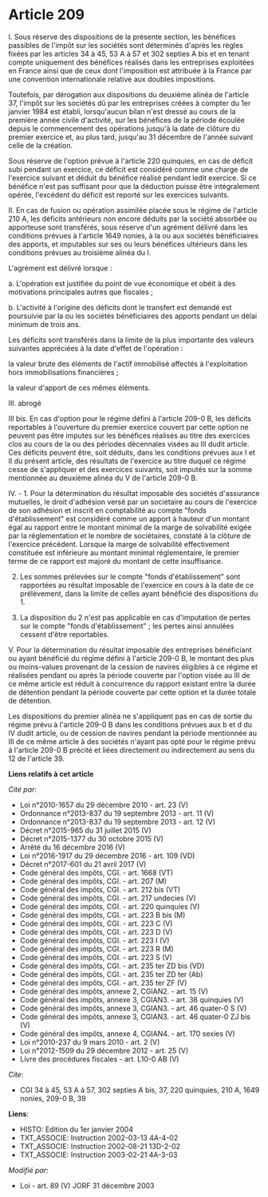 # Article 209

I. Sous réserve des dispositions de la présente section, les bénéfices passibles de l'impôt sur les sociétés sont déterminés
d'après les règles fixées par les articles 34 à 45, 53 A à 57 et 302 septies A bis et en tenant compte uniquement des
bénéfices réalisés dans les entreprises exploitées en France ainsi que de ceux dont l'imposition est attribuée à la France
par une convention internationale relative aux doubles impositions.

Toutefois, par dérogation aux dispositions du deuxième alinéa de l'article 37, l'impôt sur les sociétés dû par les
entreprises créées à compter du 1er janvier 1984 est établi, lorsqu'aucun bilan n'est dressé au cours de la première année
civile d'activité, sur les bénéfices de la période écoulée depuis le commencement des opérations jusqu'à la date de clôture
du premier exercice et, au plus tard, jusqu'au 31 décembre de l'année suivant celle de la création.

Sous réserve de l'option prévue à l'article 220 quinquies, en cas de déficit subi pendant un exercice, ce déficit est
considéré comme une charge de l'exercice suivant et déduit du bénéfice réalisé pendant ledit exercice. Si ce bénéfice n'est
pas suffisant pour que la déduction puisse être intégralement opérée, l'excédent du déficit est reporté sur les exercices
suivants.

II. En cas de fusion ou opération assimilée placée sous le régime de l'article 210 A, les déficits antérieurs non encore
déduits par la société absorbée ou apporteuse sont transférés, sous réserve d'un agrément délivré dans les conditions prévues
à l'article 1649 nonies, à la ou aux sociétés bénéficiaires des apports, et imputables sur ses ou leurs bénéfices ultérieurs
dans les conditions prévues au troisième alinéa du I.

L'agrément est délivré lorsque :

a. L'opération est justifiée du point de vue économique et obéit à des motivations principales autres que fiscales ;

b. L'activité à l'origine des déficits dont le transfert est demandé est poursuivie par la ou les sociétés bénéficiaires des
apports pendant un délai minimum de trois ans.

Les déficits sont transférés dans la limite de la plus importante des valeurs suivantes appréciées à la date d'effet de
l'opération :

la valeur brute des éléments de l'actif immobilisé affectés à l'exploitation hors immobilisations financières ;

la valeur d'apport de ces mêmes éléments.

III. abrogé

III bis. En cas d'option pour le régime défini à l'article 209-0 B, les déficits reportables à l'ouverture du premier
exercice couvert par cette option ne peuvent pas être imputés sur les bénéfices réalisés au titre des exercices clos au cours
de la ou des périodes décennales visées au III dudit article. Ces déficits peuvent être, soit déduits, dans les conditions
prévues aux I et II du présent article, des résultats de l'exercice au titre duquel ce régime cesse de s'appliquer et des
exercices suivants, soit imputés sur la somme mentionnée au deuxième alinéa du V de l'article 209-0 B.

IV. - 1. Pour la détermination du résultat imposable des sociétés d'assurance mutuelles, le droit d'adhésion versé par un
sociétaire au cours de l'exercice de son adhésion et inscrit en comptabilité au compte "fonds d'établissement" est considéré
comme un apport à hauteur d'un montant égal au rapport entre le montant minimal de la marge de solvabilité exigée par la
réglementation et le nombre de sociétaires, constaté à la clôture de l'exercice précédent. Lorsque la marge de solvabilité
effectivement constituée est inférieure au montant minimal réglementaire, le premier terme de ce rapport est majoré du
montant de cette insuffisance.

2.  Les sommes prélevées sur le compte "fonds d'établissement" sont rapportées au résultat imposable de l'exercice en cours à
la date de ce prélèvement, dans la limite de celles ayant bénéficié des dispositions du 1.

3.  La disposition du 2 n'est pas applicable en cas d'imputation de pertes sur le compte "fonds d'établissement" ; les pertes
ainsi annulées cessent d'être reportables.

V. Pour la détermination du résultat imposable des entreprises bénéficiant ou ayant bénéficié du régime défini à l'article
209-0 B, le montant des plus ou moins-values provenant de la cession de navires éligibles à ce régime et réalisées pendant ou
après la période couverte par l'option visée au III de ce même article est réduit à concurrence du rapport existant entre la
durée de détention pendant la période couverte par cette option et la durée totale de détention.

Les dispositions du premier alinéa ne s'appliquent pas en cas de sortie du régime prévu à l'article 209-0 B dans les
conditions prévues aux b et d du IV dudit article, ou de cession de navires pendant la période mentionnée au III de ce même
article à des sociétés n'ayant pas opté pour le régime prévu à l'article 209-0 B précité et liées directement ou
indirectement au sens du 12 de l'article 39.

**Liens relatifs à cet article**

_Cité par_:

  - Loi n°2010-1657 du 29 décembre 2010 - art. 23 (V)
  - Ordonnance n°2013-837 du 19 septembre 2013 - art. 11 (V)
  - Ordonnance n°2013-837 du 19 septembre 2013 - art. 12 (V)
  - Décret n°2015-965 du 31 juillet 2015 (V)
  - Décret n°2015-1377 du 30 octobre 2015 (V)
  - Arrêté du 16 décembre 2016 (V)
  - Loi n°2016-1917 du 29 décembre 2016 - art. 109 (VD)
  - Décret n°2017-601 du 21 avril 2017 (V)
  - Code général des impôts, CGI. - art. 1668 (VT)
  - Code général des impôts, CGI. - art. 207 (M)
  - Code général des impôts, CGI. - art. 212 bis (VT)
  - Code général des impôts, CGI. - art. 217 undecies (V)
  - Code général des impôts, CGI. - art. 220 quinquies (V)
  - Code général des impôts, CGI. - art. 223 B bis (M)
  - Code général des impôts, CGI. - art. 223 C (V)
  - Code général des impôts, CGI. - art. 223 D (V)
  - Code général des impôts, CGI. - art. 223 I (V)
  - Code général des impôts, CGI. - art. 223 R (M)
  - Code général des impôts, CGI. - art. 223 S (V)
  - Code général des impôts, CGI. - art. 235 ter ZD bis (VD)
  - Code général des impôts, CGI. - art. 235 ter ZD ter (Ab)
  - Code général des impôts, CGI. - art. 235 ter ZF (V)
  - Code général des impôts, annexe 2, CGIAN2. - art. 15 (V)
  - Code général des impôts, annexe 3, CGIAN3. - art. 38 quinquies (V)
  - Code général des impôts, annexe 3, CGIAN3. - art. 46 quater-0 S (V)
  - Code général des impôts, annexe 3, CGIAN3. - art. 46 quater-0 ZJ bis (V)
  - Code général des impôts, annexe 4, CGIAN4. - art. 170 sexies (V)
  - Loi n°2010-237 du 9 mars 2010 - art. 2 (V)
  - Loi n°2012-1509 du 29 décembre 2012 - art. 25 (V)
  - Livre des procédures fiscales - art. L10-0 AB (V)

_Cite_:

  - CGI 34 à 45, 53 A à 57, 302 septies A bis, 37, 220 quinquies, 210 A, 1649 nonies, 209-0 B, 39

**Liens**:

  - HISTO: Edition du 1er janvier 2004
  - TXT_ASSOCIE: Instruction 2002-03-13 4A-4-02
  - TXT_ASSOCIE: Instruction 2002-08-21 13D-2-02
  - TXT_ASSOCIE: Instruction 2003-02-21 4A-3-03

_Modifié par_:

  - Loi - art. 89 (V) JORF 31 décembre 2003
